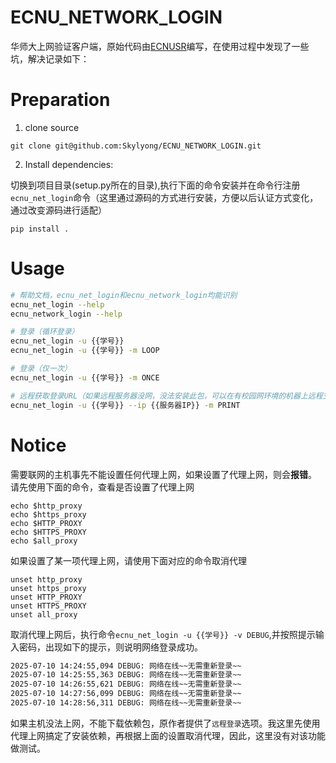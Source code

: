 # ECNU_NETWORK_LOGIN

华师大上网验证客户端，原始代码由[ECNUSR](https://github.com/ECNUSR/ecnu_network_login)编写，在使用过程中发现了一些坑，解决记录如下：

# Preparation
1. clone source
```
git clone git@github.com:Skylyong/ECNU_NETWORK_LOGIN.git
```

2. Install dependencies:

切换到项目目录(setup.py所在的目录),执行下面的命令安装并在命令行注册`ecnu_net_login`命令（这里通过源码的方式进行安装，方便以后认证方式变化，通过改变源码进行适配）
```
pip install .
```

# Usage

```bash
# 帮助文档，ecnu_net_login和ecnu_network_login均能识别
ecnu_net_login --help
ecnu_network_login --help

# 登录（循环登录）
ecnu_net_login -u {{学号}}
ecnu_net_login -u {{学号}} -m LOOP

# 登录（仅一次）
ecnu_net_login -u {{学号}} -m ONCE

# 远程获取登录URL（如果远程服务器没网，没法安装此包，可以在有校园网环境的机器上远程支持获取URL，然后在服务器上wget该URL）
ecnu_net_login -u {{学号}} --ip {{服务器IP}} -m PRINT
```
# Notice

需要联网的主机事先不能设置任何代理上网，如果设置了代理上网，则会**报错**。
请先使用下面的命令，查看是否设置了代理上网
```
echo $http_proxy
echo $https_proxy
echo $HTTP_PROXY
echo $HTTPS_PROXY
echo $all_proxy

```
   如果设置了某一项代理上网，请使用下面对应的命令取消代理
```
unset http_proxy
unset https_proxy
unset HTTP_PROXY
unset HTTPS_PROXY
unset all_proxy
```

取消代理上网后，执行命令`ecnu_net_login -u {{学号}} -v DEBUG`,并按照提示输入密码，出现如下的提示，则说明网络登录成功。
```bash
2025-07-10 14:24:55,094 DEBUG: 网络在线~~无需重新登录~~
2025-07-10 14:25:55,363 DEBUG: 网络在线~~无需重新登录~~
2025-07-10 14:26:55,621 DEBUG: 网络在线~~无需重新登录~~
2025-07-10 14:27:56,099 DEBUG: 网络在线~~无需重新登录~~
2025-07-10 14:28:56,311 DEBUG: 网络在线~~无需重新登录~~

```
如果主机没法上网，不能下载依赖包，原作者提供了`远程登录`选项。我这里先使用代理上网搞定了安装依赖，再根据上面的设置取消代理，因此，这里没有对该功能做测试。
